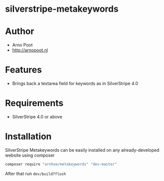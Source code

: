 silverstripe-metakeywords
==================

# Author
* Arno Poot
* http://arnopoot.nl

# Features
* Brings back a textarea field for keywords as in SilverStripe 4.0

# Requirements
* SilverStripe 4.0 or above

# Installation
SilverStripe Metakeywords can be easily installed on any already-developed website using composer

```bash
composer require "arnhoe/metakeywords" "dev-master"
```

After that run `dev/build?flush`
